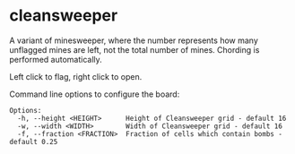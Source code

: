 # cleansweeper

A variant of minesweeper, where the number represents how many unflagged mines are left,
not the total number of mines.
Chording is performed automatically.

Left click to flag, right click to open.

Command line options to configure the board:

    Options:
      -h, --height <HEIGHT>      Height of Cleansweeper grid - default 16
      -w, --width <WIDTH>        Width of Cleansweeper grid - default 16
      -f, --fraction <FRACTION>  Fraction of cells which contain bombs - default 0.25

